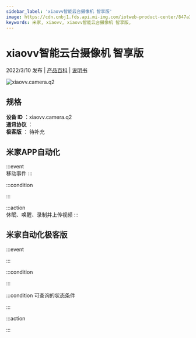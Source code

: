 ```yaml
---
sidebar_label: 'xiaovv智能云台摄像机 智享版'
image: https://cdn.cnbj1.fds.api.mi-img.com/iotweb-product-center/847a372bd1edf6ed59869741927e59d9_1627979551685.png?GalaxyAccessKeyId=AKVGLQWBOVIRQ3XLEW&Expires=9223372036854775807&Signature=N0BkU2UTV6nJ/VpRdGUgK9tn6Jw=
keywords: 米家, xiaovv, xiaovv智能云台摄像机 智享版, 
---
```

# xiaovv智能云台摄像机 智享版

2022/3/10 发布 | [产品百科](https://home.mi.com/webapp/content/baike/product/index.html?model=xiaovv.camera.q2/) | [说明书](https://home.mi.com/views/introduction.html?model=xiaovv.camera.q2&region=cn)

![xiaovv.camera.q2](https://cdn.cnbj1.fds.api.mi-img.com/iotweb-product-center/847a372bd1edf6ed59869741927e59d9_1627979551685.png?GalaxyAccessKeyId=AKVGLQWBOVIRQ3XLEW&Expires=9223372036854775807&Signature=N0BkU2UTV6nJ/VpRdGUgK9tn6Jw=)

## 规格  
> 
**设备 ID** ：xiaovv.camera.q2  
**通讯协议** ：  
**极客版**  ： 待补充 


## 米家APP自动化  

:::event  
移动事件
:::

:::condition  

:::

:::action   
休眠、唤醒、录制并上传视频
:::

## 米家自动化极客版  

:::event  

:::

:::condition  

:::

:::condition 可查询的状态条件  

:::

:::action  

:::

        
